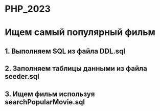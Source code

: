 # PHP_2023

# Ищем самый популярный фильм

## 1. Выполняем SQL из файла DDL.sql
## 2. Заполняем таблицы данными из файла seeder.sql
## 3. Ищем фильм используя searchPopularMovie.sql
